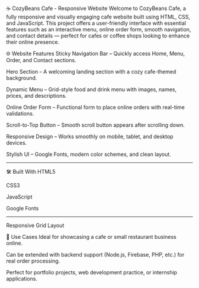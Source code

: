 ☕ CozyBeans Cafe - Responsive Website
Welcome to CozyBeans Cafe, a fully responsive and visually engaging cafe website built using HTML, CSS, and JavaScript. This project offers a user-friendly interface with essential features such as an interactive menu, online order form, smooth navigation, and contact details — perfect for cafes or coffee shops looking to enhance their online presence.

🌐 Website Features
Sticky Navigation Bar – Quickly access Home, Menu, Order, and Contact sections.

Hero Section – A welcoming landing section with a cozy cafe-themed background.

Dynamic Menu – Grid-style food and drink menu with images, names, prices, and descriptions.

Online Order Form – Functional form to place online orders with real-time validations.

Scroll-to-Top Button – Smooth scroll button appears after scrolling down.

Responsive Design – Works smoothly on mobile, tablet, and desktop devices.

Stylish UI – Google Fonts, modern color schemes, and clean layout.


---


🛠️ Built With
HTML5

CSS3

JavaScript

Google Fonts

---

Responsive Grid Layout

🎯 Use Cases
Ideal for showcasing a cafe or small restaurant business online.

Can be extended with backend support (Node.js, Firebase, PHP, etc.) for real order processing.

Perfect for portfolio projects, web development practice, or internship applications.
